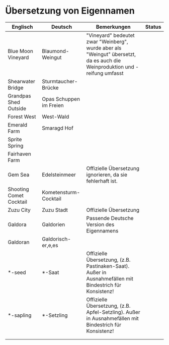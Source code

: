 # Übersetzung von Eigennamen

| Englisch                | Deutsch                 | Bemerkungen                                                                                                                 | Status |
|-------------------------|-------------------------|-----------------------------------------------------------------------------------------------------------------------------|--------|
| Blue Moon Vineyard      | Blaumond-Weingut        | "Vineyard" bedeutet zwar "Weinberg", wurde aber als "Weingut" übersetzt, da es auch die Weinproduktion und -reifung umfasst |        |
| Shearwater Bridge       | Sturmtaucher-Brücke     |                                                                                                                             |        |
| Grandpas Shed Outside   | Opas Schuppen im Freien |                                                                                                                             |        |
| Forest West             | West-Wald               |                                                                                                                             |        |
| Emerald Farm            | Smaragd Hof             |                                                                                                                             |        |
| Sprite Spring           |                         |                                                                                                                             |        |
| Fairhaven Farm          |                         |                                                                                                                             |        |
| Gem Sea                 | Edelsteinmeer           | Offizielle Übersetzung ignorieren, da sie fehlerhaft ist.                                                                   |        |
| Shooting Comet Cocktail | Kometensturm-Cocktail   |                                                                                                                             |        |
| Zuzu City               | Zuzu Stadt              | Offizielle Übersetzung                                                                                                      |        |
| Galdora                 | Galdorien               | Passende Deutsche Version des Eigennamens                                                                                   |        |
| Galdoran                | Galdorisch-er,e,es      |                                                                                                                             |        |
| *-seed                  | *-Saat                  | Offizielle Übersetzung, (z.B. Pastinaken-Saat). Außer in Ausnahmefällen mit Bindestrich für Konsistenz!                     |        |
| *-sapling               | *-Setzling              | Offizielle Übersetzung, (z.B. Apfel-Setzling). Außer in Ausnahmefällen mit Bindestrich für Konsistenz!                      |        |
|                         |                         |                                                                                                                             |        |
|                         |                         |                                                                                                                             |        |